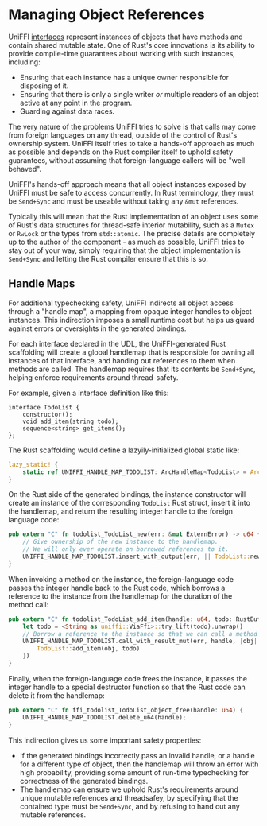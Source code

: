 # Managing Object References

UniFFI [interfaces](../udl/interfaces.md) represent instances of objects
that have methods and contain shared mutable state. One of Rust's core innovations
is its ability to provide compile-time guarantees about working with such instances,
including:

* Ensuring that each instance has a unique owner responsible for disposing of it.
* Ensuring that there is only a single writer *or* multiple readers of an object
  active at any point in the program.
* Guarding against data races.

The very nature of the problems UniFFI tries to solve is that calls may come
from foreign languages on any thread, outside of the control of Rust's ownership
system. UniFFI itself tries to take a hands-off approach as much as possible and
depends on the Rust compiler itself to uphold safety guarantees, without assuming
that foreign-language callers will be "well behaved".

UniFFI's hands-off approach means that all object instances exposed by UniFFI must be safe to
access concurrently. In Rust terminology, they must be `Send+Sync` and must be useable
without taking any `&mut` references.

Typically this will mean that the Rust implementation of an object uses some of Rust's
data structures for thread-safe interior mutability, such as a `Mutex` or `RwLock` or
the types from `std::atomic`. The precise details are completely up to the author
of the component - as much as possible, UniFFI tries to stay out of your way, simply requiring
that the object implementation is `Send+Sync` and letting the Rust compiler ensure that
this is so.

## Handle Maps

For additional typechecking safety, UniFFI indirects all object access through a
"handle map", a mapping from opaque integer handles to object instances. This indirection
imposes a small runtime cost but helps us guard against errors or oversights
in the generated bindings.

For each interface declared in the UDL, the UniFFI-generated Rust scaffolding
will create a global handlemap that is responsible for owning all instances
of that interface, and handing out references to them when methods are called.
The handlemap requires that its contents be `Send+Sync`, helping enforce requirements
around thread-safety.

For example, given a interface definition like this:

```idl
interface TodoList {
    constructor();
    void add_item(string todo);
    sequence<string> get_items();
};
```

The Rust scaffolding would define a lazyily-initialized global static like:

```rust
lazy_static! {
    static ref UNIFFI_HANDLE_MAP_TODOLIST: ArcHandleMap<TodoList> = ArcHandleMap::new();
}
```

On the Rust side of the generated bindings, the instance constructor will create an instance of the
corresponding `TodoList` Rust struct, insert it into the handlemap, and return the resulting integer
handle to the foreign language code:

```rust
pub extern "C" fn todolist_TodoList_new(err: &mut ExternError) -> u64 {
    // Give ownership of the new instance to the handlemap.
    // We will only ever operate on borrowed references to it.
    UNIFFI_HANDLE_MAP_TODOLIST.insert_with_output(err, || TodoList::new())
}
```

When invoking a method on the instance, the foreign-language code passes the integer handle back
to the Rust code, which borrows a reference to the instance from the handlemap for the duration
of the method call:

```rust
pub extern "C" fn todolist_TodoList_add_item(handle: u64, todo: RustBuffer, err: &mut ExternError) -> () {
    let todo = <String as uniffi::ViaFfi>::try_lift(todo).unwrap()
    // Borrow a reference to the instance so that we can call a method on it.
    UNIFFI_HANDLE_MAP_TODOLIST.call_with_result_mut(err, handle, |obj| -> Result<(), TodoError> {
        TodoList::add_item(obj, todo)
    })
}
```

Finally, when the foreign-language code frees the instance, it passes the integer handle to
a special destructor function so that the Rust code can delete it from the handlemap:

```rust
pub extern "C" fn ffi_todolist_TodoList_object_free(handle: u64) {
    UNIFFI_HANDLE_MAP_TODOLIST.delete_u64(handle);
}
```

This indirection gives us some important safety properties:

* If the generated bindings incorrectly pass an invalid handle, or a handle for a different type of object,
  then the handlemap will throw an error with high probability, providing some amount of run-time typechecking
  for correctness of the generated bindings.
* The handlemap can ensure we uphold Rust's requirements around unique mutable references and threadsafey,
  by specifying that the contained type must be `Send+Sync`, and by refusing to hand out any mutable references.
